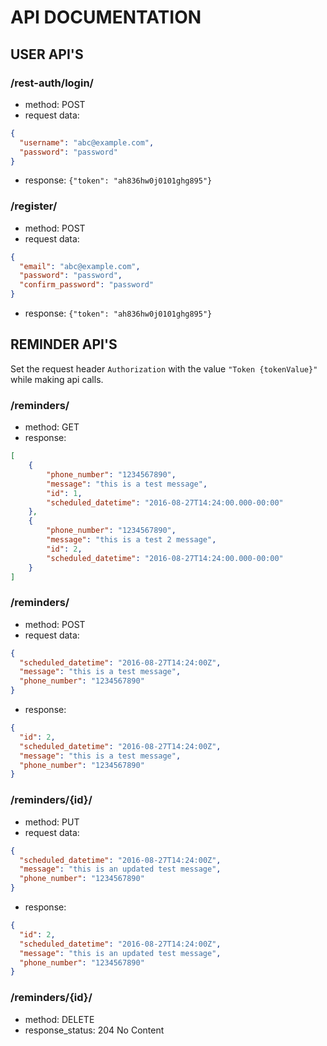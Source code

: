 # API DOCUMENTATION

## USER API'S

### /rest-auth/login/
- method: POST
- request data: 
```json
{
  "username": "abc@example.com",
  "password": "password"
}
```
- response: `{"token": "ah836hw0j0101ghg895"}`

### /register/
- method: POST
- request data:
```json
{
  "email": "abc@example.com",
  "password": "password",
  "confirm_password": "password"
}
```
- response: `{"token": "ah836hw0j0101ghg895"}`

## REMINDER API'S

Set the request header `Authorization` with the value `"Token {tokenValue}"` while making api calls.
### /reminders/

- method: GET
- response: 
```json
[
    {
        "phone_number": "1234567890",
        "message": "this is a test message",
        "id": 1,
        "scheduled_datetime": "2016-08-27T14:24:00.000-00:00"
    },
    {
        "phone_number": "1234567890",
        "message": "this is a test 2 message",
        "id": 2,
        "scheduled_datetime": "2016-08-27T14:24:00.000-00:00"
    }
]
```

### /reminders/
- method: POST
- request data: 
```json
{
  "scheduled_datetime": "2016-08-27T14:24:00Z",
  "message": "this is a test message",
  "phone_number": "1234567890"
}
```
- response: 
```json
{
  "id": 2,
  "scheduled_datetime": "2016-08-27T14:24:00Z",
  "message": "this is a test message",
  "phone_number": "1234567890"
}
```

### /reminders/{id}/
- method: PUT
- request data: 
```json
{
  "scheduled_datetime": "2016-08-27T14:24:00Z",
  "message": "this is an updated test message",
  "phone_number": "1234567890"
}
```
- response: 
```json
{
  "id": 2,
  "scheduled_datetime": "2016-08-27T14:24:00Z",
  "message": "this is an updated test message",
  "phone_number": "1234567890"
}
```

### /reminders/{id}/
- method: DELETE
- response_status: 204 No Content
